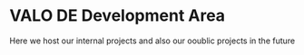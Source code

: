 # VALO DE Development Area

Here we host our internal projects and also our ooublic projects in the future
